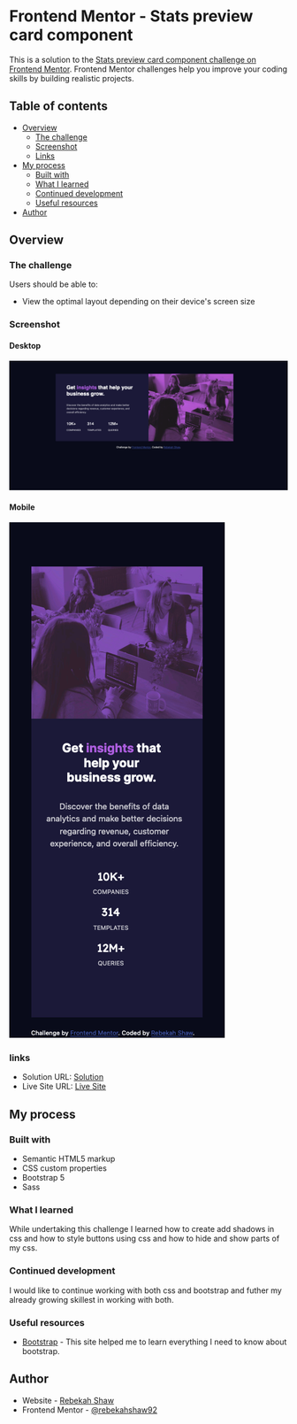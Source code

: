 # Frontend Mentor - Stats preview card component

This is a solution to the [Stats preview card component challenge on Frontend Mentor](https://www.frontendmentor.io/challenges/stats-preview-card-component-8JqbgoU62). Frontend Mentor challenges help you improve your coding skills by building realistic projects. 

## Table of contents

- [Overview](#overview)
  - [The challenge](#the-challenge)
  - [Screenshot](#screenshot)
  - [Links](#links)
- [My process](#my-process)
  - [Built with](#built-with)
  - [What I learned](#what-i-learned)
  - [Continued development](#continued-development)
  - [Useful resources](#useful-resources)
- [Author](#author)


## Overview

### The challenge

Users should be able to:

- View the optimal layout depending on their device's screen size

### Screenshot

#### Desktop

![Desktop](images/desktop_site.png)

#### Mobile

![Mobile](images/mobile_site.png)

### links

- Solution URL: [Solution](https://your-solution.com)
- Live Site URL: [Live Site](https://your-live-site.com)

## My process

### Built with

- Semantic HTML5 markup 
- CSS custom properties
- Bootstrap 5
- Sass

### What I learned

While undertaking this challenge I learned how to create add shadows in css and how to style buttons using css and how to hide and show parts of my css. 

### Continued development

I would like to continue working with both css and bootstrap and futher my already growing skillest in working with both.

### Useful resources

- [Bootstrap](https://getbootstrap.com) -  This site helped me to learn everything I need to know about bootstrap.

## Author

- Website - [Rebekah Shaw](https://rebekahshaw.com)
- Frontend Mentor - [@rebekahshaw92](https://www,frontendmentor.io/profile/rebekahshaw92)
